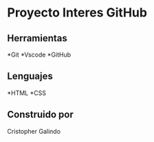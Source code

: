 # Proyecto Interes GitHub

## Herramientas
*Git
*Vscode
*GitHub

## Lenguajes
*HTML
*CSS

## Construido por
Cristopher Galindo